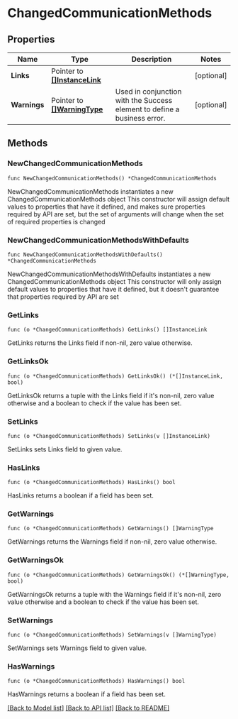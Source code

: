 # ChangedCommunicationMethods

## Properties

Name | Type | Description | Notes
------------ | ------------- | ------------- | -------------
**Links** | Pointer to [**[]InstanceLink**](InstanceLink.md) |  | [optional] 
**Warnings** | Pointer to [**[]WarningType**](WarningType.md) | Used in conjunction with the Success element to define a business error. | [optional] 

## Methods

### NewChangedCommunicationMethods

`func NewChangedCommunicationMethods() *ChangedCommunicationMethods`

NewChangedCommunicationMethods instantiates a new ChangedCommunicationMethods object
This constructor will assign default values to properties that have it defined,
and makes sure properties required by API are set, but the set of arguments
will change when the set of required properties is changed

### NewChangedCommunicationMethodsWithDefaults

`func NewChangedCommunicationMethodsWithDefaults() *ChangedCommunicationMethods`

NewChangedCommunicationMethodsWithDefaults instantiates a new ChangedCommunicationMethods object
This constructor will only assign default values to properties that have it defined,
but it doesn't guarantee that properties required by API are set

### GetLinks

`func (o *ChangedCommunicationMethods) GetLinks() []InstanceLink`

GetLinks returns the Links field if non-nil, zero value otherwise.

### GetLinksOk

`func (o *ChangedCommunicationMethods) GetLinksOk() (*[]InstanceLink, bool)`

GetLinksOk returns a tuple with the Links field if it's non-nil, zero value otherwise
and a boolean to check if the value has been set.

### SetLinks

`func (o *ChangedCommunicationMethods) SetLinks(v []InstanceLink)`

SetLinks sets Links field to given value.

### HasLinks

`func (o *ChangedCommunicationMethods) HasLinks() bool`

HasLinks returns a boolean if a field has been set.

### GetWarnings

`func (o *ChangedCommunicationMethods) GetWarnings() []WarningType`

GetWarnings returns the Warnings field if non-nil, zero value otherwise.

### GetWarningsOk

`func (o *ChangedCommunicationMethods) GetWarningsOk() (*[]WarningType, bool)`

GetWarningsOk returns a tuple with the Warnings field if it's non-nil, zero value otherwise
and a boolean to check if the value has been set.

### SetWarnings

`func (o *ChangedCommunicationMethods) SetWarnings(v []WarningType)`

SetWarnings sets Warnings field to given value.

### HasWarnings

`func (o *ChangedCommunicationMethods) HasWarnings() bool`

HasWarnings returns a boolean if a field has been set.


[[Back to Model list]](../README.md#documentation-for-models) [[Back to API list]](../README.md#documentation-for-api-endpoints) [[Back to README]](../README.md)


